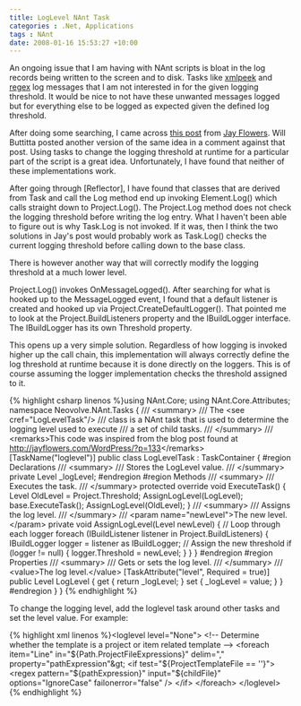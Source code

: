 ```yaml
---
title: LogLevel NAnt Task
categories : .Net, Applications
tags : NAnt
date: 2008-01-16 15:53:27 +10:00
---
```


An ongoing issue that I am having with NAnt scripts is bloat in the log records being written to the screen and to disk. Tasks like [xmlpeek][0] and [regex][1] log messages that I am not interested in for the given logging threshold. It would be nice to not have these unwanted messages logged but for everything else to be logged as expected given the defined log threshold.

After doing some searching, I came across [this post][2] from [Jay Flowers][3]. Will Buttitta posted another version of the same idea in a comment against that post. Using tasks to change the logging threshold at runtime for a particular part of the script is a great idea. Unfortunately, I have found that neither of these implementations work.

After going through [Reflector], I have found that classes that are derived from Task and call the Log method end up invoking Element.Log() which calls straight down to Project.Log(). The Project.Log method does not check the logging threshold before writing the log entry. What I haven't been able to figure out is why Task.Log is not invoked. If it was, then I think the two solutions in Jay's post would probably work as Task.Log() checks the current logging threshold before calling down to the base class.

There is however another way that will correctly modify the logging threshold at a much lower level. 

Project.Log() invokes OnMessageLogged(). After searching for what is hooked up to the MessageLogged event, I found that a default listener is created and hooked up via Project.CreateDefaultLogger(). That pointed me to look at the Project.BuildListeners property and the IBuildLogger interface. The IBuildLogger has its own Threshold property.

This opens up a very simple solution. Regardless of how logging is invoked higher up the call chain, this implementation will always correctly define the log threshold at runtime because it is done directly on the loggers. This is of course assuming the logger implementation checks the threshold assigned to it.

{% highlight csharp linenos %}using NAnt.Core; using NAnt.Core.Attributes; namespace Neovolve.NAnt.Tasks { /// <summary&gt; /// The <see cref="LogLevelTask"/&gt; /// class is a NAnt task that is used to determine the logging level used to execute /// a set of child tasks. /// </summary&gt; /// <remarks&gt;This code was inspired from the blog post found at http://jayflowers.com/WordPress/?p=133</remarks&gt; [TaskName("loglevel")] public class LogLevelTask : TaskContainer { #region Declarations /// <summary&gt; /// Stores the LogLevel value. /// </summary&gt; private Level _logLevel; #endregion #region Methods /// <summary&gt; /// Executes the task. /// </summary&gt; protected override void ExecuteTask() { Level OldLevel = Project.Threshold; AssignLogLevel(LogLevel); base.ExecuteTask(); AssignLogLevel(OldLevel); } /// <summary&gt; /// Assigns the log level. /// </summary&gt; /// <param name="newLevel"&gt;The new level.</param&gt; private void AssignLogLevel(Level newLevel) { // Loop through each logger foreach (IBuildListener listener in Project.BuildListeners) { IBuildLogger logger = listener as IBuildLogger; // Assign the new threshold if (logger != null) { logger.Threshold = newLevel; } } } #endregion #region Properties /// <summary&gt; /// Gets or sets the log level. /// </summary&gt; /// <value&gt;The log level.</value&gt; [TaskAttribute("level", Required = true)] public Level LogLevel { get { return _logLevel; } set { _logLevel = value; } } #endregion } } {% endhighlight %}

To change the logging level, add the loglevel task around other tasks and set the level value. For example:

{% highlight xml linenos %}<loglevel level="None"&gt; <!-- Determine whether the template is a project or item related template --&gt; <foreach item="Line" in="${Path.ProjectFileExpressions}" delim="," property="pathExpression"&gt; <if test="${ProjectTemplateFile == ''}"&gt; <regex pattern="${pathExpression}" input="${childFile}" options="IgnoreCase" failonerror="false" /&gt; </if&gt; </foreach&gt; </loglevel&gt; {% endhighlight %}

[0]: http://nant.sourceforge.net/release/0.85-rc1/help/tasks/xmlpeek.html
[1]: http://nant.sourceforge.net/nightly/latest/help/tasks/regex.html
[2]: http://jayflowers.com/WordPress/?p=133
[3]: http://jayflowers.com/
